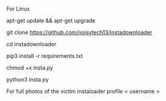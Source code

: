 For Linux

apt-get update && apt-get upgrade 

git clone https://github.com/noisytech13/instadownloader 

cd instadownloader

pip3 install -r requirements.txt 

chmod +x insta.py 

python3 insta.py


For full photos of the victim 
instaloader profile < username >




